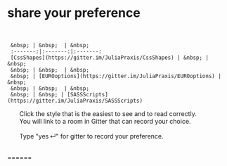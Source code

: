 # share your preference
&nbsp;  

     &nbsp; | &nbsp;  | &nbsp; 
     :-------:|:-------:|:-------:
     [CssShapes](https://gitter.im/JuliaPraxis/CssShapes) | &nbsp; | &nbsp;  
     &nbsp; | &nbsp;  | &nbsp;  
     &nbsp; | [EUROoptions](https://gitter.im/JuliaPraxis/EUROoptions) | &nbsp;  
     &nbsp; | &nbsp;  | &nbsp;  
     &nbsp; | &nbsp; | [SASSScripts](https://gitter.im/JuliaPraxis/SASSScripts)   
    
    
&nbsp;&nbsp;&nbsp;&nbsp;&nbsp;&nbsp;
     Click the style that is the easiest to see and to read correctly.  
&nbsp;&nbsp;&nbsp;&nbsp;&nbsp;&nbsp;
     You will link to a room in Gitter that can record your choice.    
&nbsp;       
&nbsp;&nbsp;&nbsp;&nbsp;&nbsp;&nbsp;
     Type "yes&thinsp;↵" for gitter to record your preference.
&nbsp;      
 &nbsp;       

======
